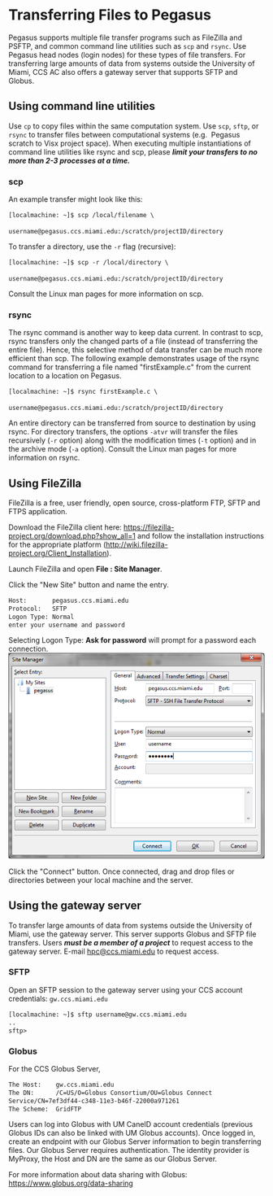 # Transferring Files to Pegasus

Pegasus supports multiple file transfer programs such as FileZilla and
PSFTP, and common command line utilities such as `scp` and `rsync`. Use
Pegasus head nodes (login nodes) for these types of file transfers. For
transferring large amounts of data from systems outside the University
of Miami, CCS AC also offers a gateway server that supports SFTP and
Globus.

## Using command line utilities

Use `cp` to copy files within the same computation system. Use `scp`,
`sftp`, or `rsync` to transfer files between computational systems (e.g.
 Pegasus scratch to Visx project space). When executing multiple
instantiations of command line utilities like rsync and scp, please
***limit your transfers to no more than 2-3 processes at a time.***

### scp

An example transfer might look like this:

    [localmachine: ~]$ scp /local/filename \
                username@pegasus.ccs.miami.edu:/scratch/projectID/directory

To transfer a directory, use the `-r` flag (recursive):

    [localmachine: ~]$ scp -r /local/directory \
                username@pegasus.ccs.miami.edu:/scratch/projectID/directory

Consult the Linux man pages for more information on scp.

### rsync

The rsync command is another way to keep data current. In contrast to
scp, rsync transfers only the changed parts of a file (instead of
transferring the entire file). Hence, this selective method of data
transfer can be much more efficient than scp. The following example
demonstrates usage of the rsync command for transferring a file named
"firstExample.c" from the current location to a location on Pegasus.

    [localmachine: ~]$ rsync firstExample.c \
                username@pegasus.ccs.miami.edu:/scratch/projectID/directory

An entire directory can be transferred from source to destination by
using rsync. For directory transfers, the options `-atvr` will transfer
the files recursively (`-r` option) along with the modification times
(`-t` option) and in the archive mode (`-a` option). Consult the Linux
man pages for more information on rsync.

## Using FileZilla

FileZilla is a free, user friendly, open source, cross-platform FTP,
SFTP and FTPS application.

Download the FileZilla client here:
<https://filezilla-project.org/download.php?show_all=1> and follow the
installation instructions for the appropriate platform
(<http://wiki.filezilla-project.org/Client_Installation>).

Launch FileZilla and open **File : Site Manager**.

Click the "New Site" button and name the entry.

    Host:       pegasus.ccs.miami.edu
    Protocol:   SFTP
    Logon Type: Normal
    enter your username and password

Selecting Logon Type: **Ask for password** will prompt for a password
each connection.![FileZilla Site Manager](assets/fz_sm1.png)

Click the "Connect" button. Once connected, drag and drop files or
directories between your local machine and the server.

## Using the gateway server

To transfer large amounts of data from systems outside the University of
Miami, use the gateway server. This server supports Globus and SFTP file
transfers. Users ***must be a member of a project*** to request access
to the gateway server. E-mail <hpc@ccs.miami.edu> to request access.

### SFTP

Open an SFTP session to the gateway server using your CCS account
credentials: `gw.ccs.miami.edu`

    [localmachine: ~]$ sftp username@gw.ccs.miami.edu
    ..
    sftp> 

### Globus

For the CCS Globus Server,

    The Host:    gw.ccs.miami.edu
    The DN:      /C=US/O=Globus Consortium/OU=Globus Connect Service/CN=7ef3df44-c348-11e3-b46f-22000a971261
    The Scheme:  GridFTP

Users can log into Globus with UM CaneID account credentials (previous
Globus IDs can also be linked with UM Globus accounts). Once logged in,
create an endpoint with our Globus Server information to begin
transferring files. Our Globus Server requires authentication. The
identity provider is MyProxy, the Host and DN are the same as our Globus
Server.

For more information about data sharing with Globus:
<https://www.globus.org/data-sharing>
